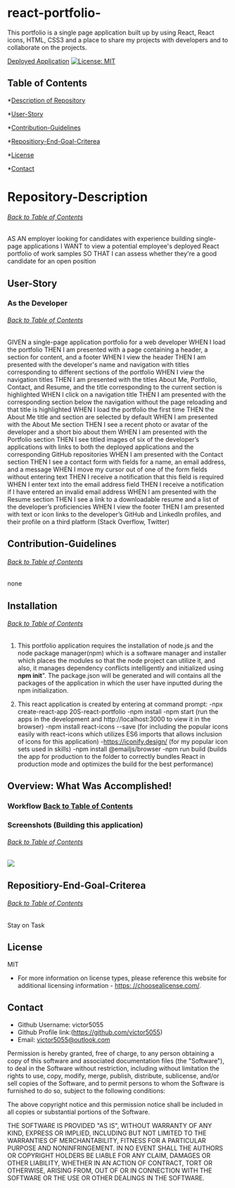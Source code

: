 # react-portfolio-
This portfolio is a single page application built up by using React, React icons, HTML, CSS3 and a place to share my projects with developers and to collaborate on the projects.

[Deployed Application]()
[![License: MIT](https://img.shields.io/badge/License-MIT-yellow.svg)](https://opensource.org/licenses/MIT)

## Table of Contents
*[Description of Repository](#Repository-Description)

*[User-Story](#User-Story)

*[Contribution-Guidelines](#Contribution-Guidelines)

*[Repositiory-End-Goal-Criterea](#Repositiory-End-Goal-Criterea)

*[License](#License)

*[Contact](#Contact)
    
 # Repository-Description
###### [Back to Table of Contents](#Table-of-Contents)
AS AN employer looking for candidates with experience building single-page applications
I WANT to view a potential employee's deployed React portfolio of work samples
SO THAT I can assess whether they're a good candidate for an open position


    
## User-Story
### As the Developer
###### [Back to Table of Contents](#Table-of-Contents)
GIVEN a single-page application portfolio for a web developer
WHEN I load the portfolio
THEN I am presented with a page containing a header, a section for content, and a footer
WHEN I view the header
THEN I am presented with the developer's name and navigation with titles corresponding to different sections of the portfolio
WHEN I view the navigation titles
THEN I am presented with the titles About Me, Portfolio, Contact, and Resume, and the title corresponding to the current section is highlighted
WHEN I click on a navigation title
THEN I am presented with the corresponding section below the navigation without the page reloading and that title is highlighted
WHEN I load the portfolio the first time
THEN the About Me title and section are selected by default
WHEN I am presented with the About Me section
THEN I see a recent photo or avatar of the developer and a short bio about them
WHEN I am presented with the Portfolio section
THEN I see titled images of six of the developer’s applications with links to both the deployed applications and the corresponding GitHub repositories
WHEN I am presented with the Contact section
THEN I see a contact form with fields for a name, an email address, and a message
WHEN I move my cursor out of one of the form fields without entering text
THEN I receive a notification that this field is required
WHEN I enter text into the email address field
THEN I receive a notification if I have entered an invalid email address
WHEN I am presented with the Resume section
THEN I see a link to a downloadable resume and a list of the developer’s proficiencies
WHEN I view the footer
THEN I am presented with text or icon links to the developer’s GitHub and LinkedIn profiles, and their profile on a third platform (Stack Overflow, Twitter)



## Contribution-Guidelines
###### [Back to Table of Contents](#Table-of-Contents)
none

## Installation
###### [Back to Table of Contents](#Table-of-Contents)
1. This portfolio application requires the installation of node.js and the node package manager(npm) which is a software manager and installer which places the modules so that the node project can utilize it, and also, it manages dependency conflicts intelligently and initialized using **npm init**". The package.json will be generated and will contains all the packages of the application in which the user have inputted during the npm initialization.

2. This react application is created by entering at command prompt: 
-npx create-react-app 20S-react-portfolio
-npm install
-npm start (run the apps in the development and http://localhost:3000 to view it in the browser)
-npm install react-icons --save (for including the popular icons easily with react-icons which utilizes ES6 imports that allows inclusion of icons for this application)
-https://iconify.design/ (for my popular icon sets used in skills)
-npm install @emailjs/browser
-npm run build (builds the app for production to the folder to correctly bundles React in production mode and optimizes the build for the best performance)


## Overview: What Was Accomplished!
### Workflow [Back to Table of Contents](#Table-of-Contents)




### Screenshots (Building this application)
###### [Back to Table of Contents](#Table-of-Contents)
![](./)

    

## Repositiory-End-Goal-Criterea
###### [Back to Table of Contents](#Table-of-Contents)
Stay on Task
    
## License
MIT
* For more information on license types, please reference this website
for additional licensing information - [https: //choosealicense.com/](https://choosealicense.com/).

    
## Contact
* Github Username: victor5055
* Github Profile link:(https://github.com/victor5055)
* Email: victor5055@outlook.com

Permission is hereby granted, free of charge, to any person obtaining a copy of this software and associated documentation files (the "Software"), to deal in the Software without restriction, including without limitation the rights to use, copy, modify, merge, publish, distribute, sublicense, and/or sell copies of the Software, and to permit persons to whom the Software is furnished to do so, subject to the following conditions:

The above copyright notice and this permission notice shall be included in all copies or substantial portions of the Software.

THE SOFTWARE IS PROVIDED "AS IS", WITHOUT WARRANTY OF ANY KIND, EXPRESS OR IMPLIED, INCLUDING BUT NOT LIMITED TO THE WARRANTIES OF MERCHANTABILITY, FITNESS FOR A PARTICULAR PURPOSE AND NONINFRINGEMENT. IN NO EVENT SHALL THE AUTHORS OR COPYRIGHT HOLDERS BE LIABLE FOR ANY CLAIM, DAMAGES OR OTHER LIABILITY, WHETHER IN AN ACTION OF CONTRACT, TORT OR OTHERWISE, ARISING FROM, OUT OF OR IN CONNECTION WITH THE SOFTWARE OR THE USE OR OTHER DEALINGS IN THE SOFTWARE.
